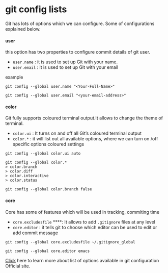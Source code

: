# git config lists

Git has lots of options which we can configure. Some of  configurations explained below.

#### **user**

this option has two properties to configure commit details of git user.

* `user.name`  : it is used to set up Git with your name.
* `user.email` : it is used to set up Git with your email

example

```text
git config --global user.name "<Your-Full-Name>"
```

```text
git config --global user.email "<your-email-address>"
```

#### color

Git fully supports coloured terminal output.It allows to change the theme of terminal.

* `color.ui` : It turns on and off all Git’s coloured terminal output
* `color.*`   : it  will list out all available options, where we can turn on /off specific options coloured settings

```text
git config --global color.ui auto
```

```text
git config --global color.*
> color.branch
> color.diff
> color.interactive
> color.status

git config --global color.branch false
```

#### core

Core has some of features which will be used in tracking, commiting time

* `core.excludesfile` ****: It allows to add `.gitignore` files at any level
* `core.editor`       : it tells git to choose which editor can be used to edit or add commit message

```text
git config --global core.excludesfile ~/.gitignore_global
```

```text
git config --global core.editor emacs
```

[Click](https://git-scm.com/docs/git-config) here to learn more about list of options available in git configuration Official site. 

